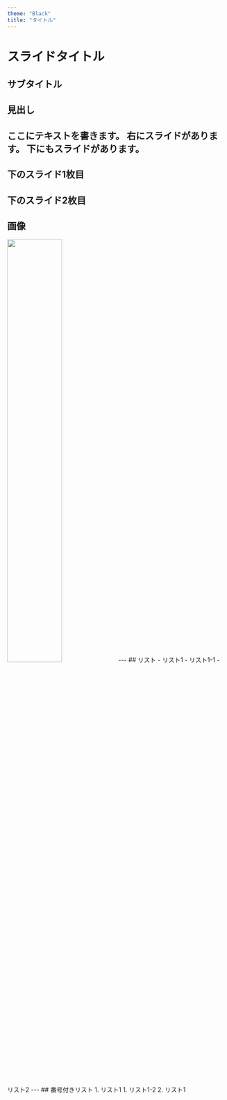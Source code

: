 ```yaml
---
theme: "Black"
title: "タイトル"
---
```

# スライドタイトル
サブタイトル
---
## 見出し
ここにテキストを書きます。
右にスライドがあります。
下にもスライドがあります。
--
下のスライド1枚目
--
下のスライド2枚目
---
## 画像
<img src="#" width="50%" style="border:none;box-shadow:none;">
---
## リスト
- リスト1 - リスト1-1
- リスト2
---
## 番号付きリスト
1. リスト1 1. リスト1-2
2. リスト1
